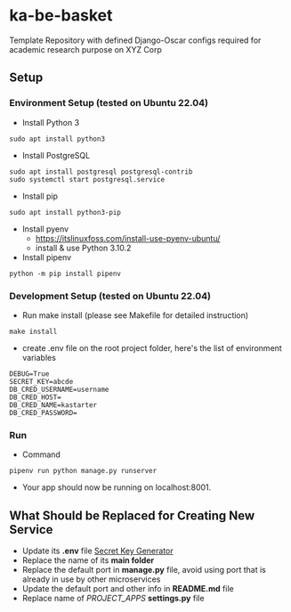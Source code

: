 # ka-be-basket
Template Repository with defined Django-Oscar configs required for academic research purpose on XYZ Corp

## Setup
### Environment Setup (tested on Ubuntu 22.04)
- Install Python 3
```
sudo apt install python3
```
- Install PostgreSQL
```
sudo apt install postgresql postgresql-contrib
sudo systemctl start postgresql.service
```
- Install pip
```
sudo apt install python3-pip
```
- Install pyenv
  - https://itslinuxfoss.com/install-use-pyenv-ubuntu/
  - install & use Python 3.10.2
- Install pipenv
```
python -m pip install pipenv
```

### Development Setup (tested on Ubuntu 22.04)
- Run make install (please see Makefile for detailed instruction)
```
make install
```
- create .env file on the root project folder, here's the list of environment variables
```
DEBUG=True
SECRET_KEY=abcde
DB_CRED_USERNAME=username
DB_CRED_HOST=
DB_CRED_NAME=kastarter
DB_CRED_PASSWORD=
```

### Run
- Command
```
pipenv run python manage.py runserver
```
- Your app should now be running on localhost:8001.

## What Should be Replaced for Creating New Service

- Update its **.env** file [Secret Key Generator](https://www.miniwebtool.com/django-secret-key-generator/)
- Replace the name of its **main folder**
- Replace the default port in **manage.py** file, avoid using port that is already in use by other microservices
- Update the default port and other info in **README.md** file
- Replace name of _PROJECT_APPS_ **settings.py** file

